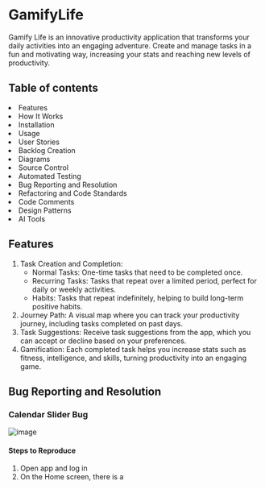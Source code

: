 # GamifyLife
Gamify Life is an innovative productivity application that transforms your daily activities into an engaging adventure. Create and manage tasks in a fun and motivating way, increasing your stats and reaching new levels of productivity.

## Table of contents
<li> Features </li>
<li> How It Works </li>
<li> Installation </li>
<li> Usage </li>
<li> User Stories </li>
<li> Backlog Creation </li>
<li> Diagrams </li>
<li> Source Control </li>
<li> Automated Testing </li>
<li> Bug Reporting and Resolution </li>
<li> Refactoring and Code Standards </li>
<li> Code Comments </li>
<li> Design Patterns </li>
<li> AI Tools </li>

## Features 
1. Task Creation and Completion:
   - Normal Tasks: One-time tasks that need to be completed once.
   - Recurring Tasks: Tasks that repeat over a limited period, perfect for daily or weekly activities.
   - Habits: Tasks that repeat indefinitely, helping to build long-term positive habits.
2. Journey Path: A visual map where you can track your productivity journey, including tasks completed on past days.
3. Task Suggestions: Receive task suggestions from the app, which you can accept or decline based on your preferences.
4. Gamification: Each completed task helps you increase stats such as fitness, intelligence, and skills, turning productivity into an engaging game.

## Bug Reporting and Resolution
### Calendar Slider Bug
![image](https://github.com/SoftNestSol/GamifyLife/assets/66740435/d3813fc6-1583-4422-afc8-1572293c537c)
#### Steps to Reproduce
1. Open app and log in
2. On the Home screen, there is a 

